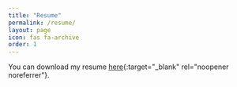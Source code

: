 ```yaml
---
title: "Resume"
permalink: /resume/
layout: page
icon: fas fa-archive
order: 1
---
```

You can download my resume [here](https://drive.google.com/file/d/1N7l4pHevBBCVqbNycEHWdoGhi1SfTNd4/view?usp=drive_link){:target="_blank" rel="noopener noreferrer"}.